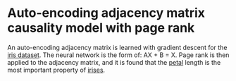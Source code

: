 # Auto-encoding adjacency matrix causality model with page rank
An auto-encoding adjacency matrix is learned with gradient descent for the [iris dataset](https://archive.ics.uci.edu/ml/datasets/iris). The neural network is the form of: AX + B = X. Page rank is then applied to the adjacency matrix, and it is found that the [petal](https://en.wikipedia.org/wiki/Petal) length is the most important property of [irises](https://en.wikipedia.org/wiki/Iris_(plant)).
